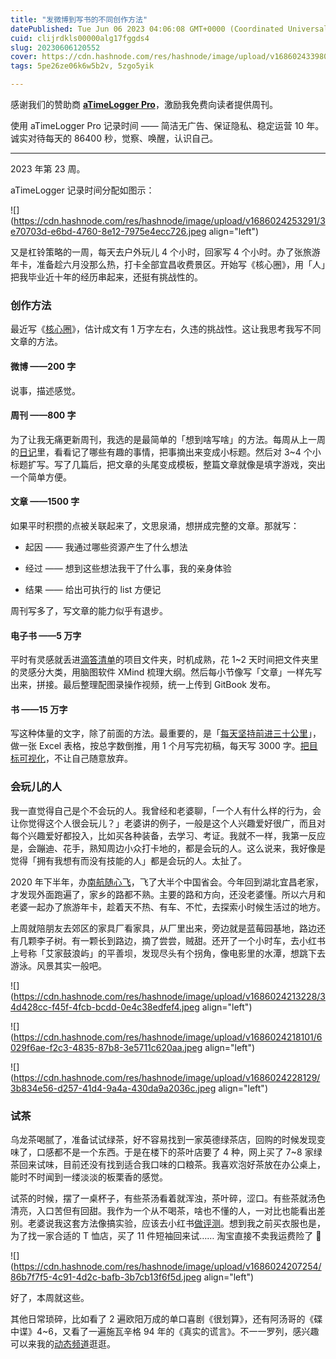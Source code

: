 ```yaml
---
title: "发微博到写书的不同创作方法"
datePublished: Tue Jun 06 2023 04:06:08 GMT+0000 (Coordinated Universal Time)
cuid: clijrdkls00000alg17fggds4
slug: 20230606120552
cover: https://cdn.hashnode.com/res/hashnode/image/upload/v1686024339805/59d7ce8b-748f-4e70-ab55-1a3709372772.jpeg
tags: 5pe26ze06k6w5b2v, 5zgo5yik

---
```


感谢我们的赞助商 [**aTimeLogger Pro**](https://atimelogger.pro/)，激励我免费向读者提供周刊。

使用 aTimeLogger Pro 记录时间 —— 简洁无广告、保证隐私、稳定运营 10 年。诚实对待每天的 86400 秒，觉察、唤醒，认识自己。

---

2023 年第 23 周。

aTimeLogger 记录时间分配如图示：

![](https://cdn.hashnode.com/res/hashnode/image/upload/v1686024253291/3e70703d-e6bd-4760-8e12-7975e4ecc726.jpeg align="left")

又是杠铃策略的一周，每天去户外玩儿 4 个小时，回家写 4 个小时。办了张旅游年卡，准备趁六月没那么热，打卡全部宜昌收费景区。开始写《核心圈》，用「人」把我毕业近十年的经历串起来，还挺有挑战性的。

### **创作方法**

最近写《[核心圈](http://mp.weixin.qq.com/s?__biz=MzI3MzU5MDA1OQ==&mid=2247487433&idx=1&sn=7fcbb62612e1570fdd8b21f835d91d12&chksm=eb21bd8ddc56349bdea3700c9e331cc56bcc26acd8993d6b5ed5b34e00655c7af655ce6f4544&scene=21#wechat_redirect)》，估计成文有 1 万字左右，久违的挑战性。这让我思考我写不同文章的方法。

#### **微博 ——200 字**

说事，描述感觉。

#### **周刊 ——800 字**

为了让我无痛更新周刊，我选的是最简单的「想到啥写啥」的方法。每周从上一周的[日记](http://mp.weixin.qq.com/s?__biz=MzI3MzU5MDA1OQ==&mid=2247484707&idx=1&sn=a50c52b3da316a7174adc96b0941d15f&chksm=eb21b767dc563e711ea70c56fd310a1da3b781749062cd32b44f1cf70f060bd02d9869abd98e&scene=21#wechat_redirect)里，看看记了哪些有趣的事情，把事摘出来变成小标题。然后对 3~4 个小标题扩写。写了几篇后，把文章的头尾变成模板，整篇文章就像是填字游戏，突出一个简单方便。

#### **文章 ——1500 字**

如果平时积攒的点被关联起来了，文思泉涌，想拼成完整的文章。那就写：

* 起因 —— 我通过哪些资源产生了什么想法
    
* 经过 —— 想到这些想法我干了什么事，我的亲身体验
    
* 结果 —— 给出可执行的 list 方便记
    

周刊写多了，写文章的能力似乎有退步。

#### **电子书 ——5 万字**

平时有灵感就丢进[滴答清单](http://mp.weixin.qq.com/s?__biz=MzI3MzU5MDA1OQ==&mid=2247485514&idx=1&sn=025245fbf1040fce89e8043c7740de3c&chksm=eb21ba0edc563318314fa23422b459d43810f0572f5446a077723c0a53e1ecc951b617ac199e&scene=21#wechat_redirect)的项目文件夹，时机成熟，花 1~2 天时间把文件夹里的灵感分大类，用脑图软件 XMind 梳理大纲。然后每小节像写「文章」一样先写出来，拼接。最后整理配图录操作视频，统一上传到 GitBook 发布。

#### **书 ——15 万字**

写这种体量的文字，除了前面的方法。最重要的，是「[每天坚持前进三十公里](https://mp.weixin.qq.com/s?__biz=MzUxMDQ4ODc3MQ==&mid=2247487124&idx=1&sn=c593f437a5f7e6d5bbd08e4316bd1b8a&scene=21#wechat_redirect)」，做一张 Excel 表格，按总字数倒推，用 1 个月写完初稿，每天写 3000 字。[把目标可视化](http://mp.weixin.qq.com/s?__biz=MzI3MzU5MDA1OQ==&mid=2247485294&idx=1&sn=d4fd61473a49de8ee414a3cb2cd9194a&chksm=eb21b52adc563c3c9948a775d6893a0a825464902f18475fdbd3068ff08398a707ba2d6e1b87&scene=21#wechat_redirect)，不让自己随意放弃。

### **会玩儿的人**

我一直觉得自己是个不会玩的人。我曾经和老婆聊，「一个人有什么样的行为，会让你觉得这个人很会玩儿？」老婆讲的例子，一般是这个人兴趣爱好很广，而且对每个兴趣爱好都投入，比如买各种装备，去学习、考证。我就不一样，我第一反应是，会蹦迪、花手，熟知周边小众打卡地的，都是会玩的人。这么说来，我好像是觉得「拥有我想有而没有技能的人」都是会玩的人。太扯了。

2020 年下半年，办[南航随心飞](http://mp.weixin.qq.com/s?__biz=MzI3MzU5MDA1OQ==&mid=2247486537&idx=1&sn=cde7fe8a9b5d9c83065f231982bed84b&chksm=eb21be0ddc56371bd419e791da9b69fcf4e2baec3df31f2e6221adf9822938517db590ba03d2&scene=21#wechat_redirect)，飞了大半个中国省会。今年回到湖北宜昌老家，才发现外面跑遍了，家乡的路都不熟。主要的路和方向，还没老婆懂。所以六月和老婆一起办了旅游年卡，趁着天不热、有车、不忙，去探索小时候生活过的地方。

上周就陪朋友去郊区的家具厂看家具，从厂里出来，旁边就是蓝莓园基地，路边还有几颗李子树。有一颗长到路边，摘了尝尝，贼甜。还开了一个小时车，去小红书上号称「艾家鼓浪屿」的平善坝，发现尽头有个拐角，像电影里的水潭，想跳下去游泳。风景其实一般吧。

![](https://cdn.hashnode.com/res/hashnode/image/upload/v1686024213228/34d428cc-f45f-4fcb-bcdd-0e4c38edfef4.jpeg align="left")

![](https://cdn.hashnode.com/res/hashnode/image/upload/v1686024218101/6029f6ae-f2c3-4835-87b8-3e5711c620aa.jpeg align="left")

![](https://cdn.hashnode.com/res/hashnode/image/upload/v1686024228129/3b834e56-d257-41d4-9a4a-430da9a2036c.jpeg align="left")

### **试茶**

乌龙茶喝腻了，准备试试绿茶，好不容易找到一家英德绿茶店，回购的时候发现变味了，口感都不是一个东西。于是在楼下的茶叶店要了 4 种，网上买了 7~8 家绿茶回来试味，目前还没有找到适合我口味的口粮茶。我喜欢泡好茶放在办公桌上，能时不时闻到一缕淡淡的板栗香的感觉。

试茶的时候，摆了一桌杯子，有些茶汤看着就浑浊，茶叶碎，涩口。有些茶就汤色清亮，入口苦但有回甜。我作为一个从不喝茶，啥也不懂的人，一对比也能看出差别。老婆说我这套方法像搞实验，应该去小红书[做评测](http://mp.weixin.qq.com/s?__biz=MzI3MzU5MDA1OQ==&mid=2247487424&idx=1&sn=33f238d505fa8f0a4216acd483fe5bf7&chksm=eb21bd84dc56349223b2acc645403dfb77c20789c3f8f0b5a3d646995c9a2efcfe6f824fd7f5&scene=21#wechat_redirect)。想到我之前买衣服也是，为了找一家合适的 T 恤店，买了 11 件短袖回来试…… 淘宝直接不卖我运费险了 🤣

![](https://cdn.hashnode.com/res/hashnode/image/upload/v1686024207254/86b7f7f5-4c91-4d2c-bafb-3b7cb13f6f5d.jpeg align="left")

好了，本周就这些。

其他日常琐碎，比如看了 2 遍欧阳万成的单口喜剧《很划算》，还有阿汤哥的《碟中谍》4~6，又看了一遍施瓦辛格 94 年的《真实的谎言》。不一一罗列，感兴趣可以来我的[动态频道](http://mp.weixin.qq.com/s?__biz=MzI3MzU5MDA1OQ==&mid=2247487599&idx=1&sn=1a4514e55dd0c84723eda32d23c5d9c3&chksm=eb21a22bdc562b3dba995cc9f972471e0d1a16fdecc10655c8479f4603f2aeee216a5e3f4a0f&scene=21#wechat_redirect)逛逛。